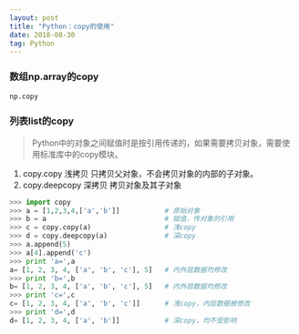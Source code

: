 ```yaml
---
layout: post
title: "Python：copy的使用"
date: 2018-08-30
tag: Python
---
```


### 数组np.array的copy
```Python
np.copy 
```

### 列表list的copy
>  Python中的对象之间赋值时是按引用传递的，如果需要拷贝对象，需要使用标准库中的copy模块。

> 
1. copy.copy 浅拷贝 只拷贝父对象，不会拷贝对象的内部的子对象。
2. copy.deepcopy 深拷贝 拷贝对象及其子对象

```Python
>>> import copy
>>> a = [1,2,3,4,['a','b']]           # 原始对象
>>> b = a                             # 赋值，传对象的引用
>>> c = copy.copy(a)                  # 浅copy
>>> d = copy.deepcopy(a)              # 深copy
>>> a.append(5)
>>> a[4].append('c')
>>> print 'a=',a
a= [1, 2, 3, 4, ['a', 'b', 'c'], 5]   # 内外层数据均修改
>>> print 'b=',b
b= [1, 2, 3, 4, ['a', 'b', 'c'], 5]   # 内外层数据均修改
>>> print 'c=',c
c= [1, 2, 3, 4, ['a', 'b', 'c']]      # 浅copy，内层数据被修改
>>> print 'd=',d
d= [1, 2, 3, 4, ['a', 'b']]           # 深copy，均不受影响
```
